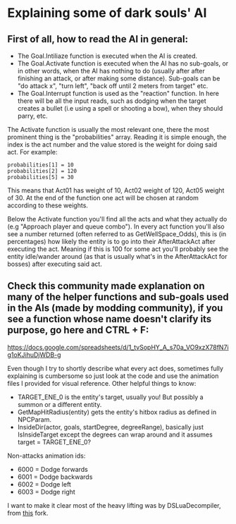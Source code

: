 # Explaining some of dark souls' AI

## First of all, how to read the AI in general: 

- The Goal.Intiliaze function is executed when the AI is created.
- The Goal.Activate function is executed when the AI has no sub-goals, or in other words, when the AI has nothing to do (usually after after finishing an attack, or after making some distance). 
Sub-goals can be "do attack x", "turn left", "back off until 2 meters from target" etc.
- The Goal.Interrupt function is used as the "reaction" function. In here there will be all the input reads, such as dodging when the target creates a bullet (i.e using a spell or shooting a bow), when they should parry, etc.


The Activate function is usually the most relevant one, there the most prominent thing is the "probabilities" array. 
Reading it is simple enough, the index is the act number and the value stored is the weight for doing said act.
For example:
```
probabilities[1] = 10
probabilities[2] = 120
probabilities[5] = 30
```
This means that Act01 has weight of 10, Act02 weight of 120, Act05 weight of 30. At the end of the function one act will be chosen at random according to these weights.


Below the Activate function you'll find all the acts and what they actually do (e.g "Approach player and queue combo").
In every act function you'll also see a number returned (often referred to as GetWellSpace_Odds), this is (in percentages) how likely the entity is to go into their AfterAttackAct after executing the act.
Meaning if this is 100 for some act you'll probably see the entity idle/wander around (as that is usually what's in the AfterAttackAct for bosses) after executing said act.


## Check this community made explanation on many of the helper functions and sub-goals used in the AIs (made by modding community), if you see a function whose name doesn't clarify its purpose, go here and CTRL + F:
https://docs.google.com/spreadsheets/d/1_tvSopHY_A_s70a_VO9xzX78fN7ig1oKJihuDjWDB-g


Even though I try to shortly describe what every act does, sometimes fully explaining is cumbersome so just look at the code and use the animation files I provided for visual reference.
Other helpful things to know:
- TARGET_ENE_0 is the entity's target, usually you! But possibly a summon or a different entity.
- GetMapHitRadius(entity) gets the entity's hitbox radius as defined in NPCParam.
- InsideDir(actor, goals, startDegree, degreeRange), basically just IsInsideTarget except the degrees can wrap around and it assumes target = TARGET_ENE_0?


Non-attacks animation ids:
- 6000 = Dodge forwards
- 6001 = Dodge backwards
- 6002 = Dodge left
- 6003 = Dodge right

I want to make it clear most of the heavy lifting was by DSLuaDecompiler, from [this](https://github.com/nex3/DSLuaDecompiler) fork.
